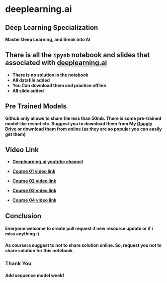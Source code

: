 # deeplearning.ai
## Deep Learning Specialization
**Master Deep Learning, and Break into AI**

## There is all the `ipynb` notebook and slides that associated with <a href="http://deeplearning.ai">deeplearning.ai</a>
* **There is no solution in the notebook**
* **All datafile added**
* **You Can download them and practice offline**
* **All slide added**

## Pre Trained Models
**Github only allows to share file less than 50mb. There is some pre-trained model like resnet etc. Suggest you to download them from My [Google Drive](https://drive.google.com/open?id=1_HDHpsm_bIOkdo7aVkOcLsYxejilRujv) or download them from online (as they are so popular you can easily get them)**

## Video Link
* **[Deeplearning.ai youtube channel](https://www.youtube.com/channel/UCcIXc5mJsHVYTZR1maL5l9w/playlists)**

* **[Course 01 video link](https://youtu.be/CS4cs9xVecg?list=PLkDaE6sCZn6Ec-XTbcX1uRg2_u4xOEky0)**

* **[Course 02 video link](https://www.youtube.com/watch?v=1waHlpKiNyY&list=PLkDaE6sCZn6Hn0vK8co82zjQtt3T2Nkqc)**

* **[Course 03 video link](https://www.youtube.com/watch?v=dFX8k1kXhOw&list=PLkDaE6sCZn6E7jZ9sN_xHwSHOdjUxUW_b)**

* **[Course 04 video link](https://www.youtube.com/watch?v=ArPaAX_PhIs&list=PLkDaE6sCZn6Gl29AoE31iwdVwSG-KnDzF)**

## Conclusion
#### Everyone welcome to create pull request if new resource update or if i miss anything :)
#### As coursera suggest to not to share solution online. So, request you not to share solution for this notebook.

### Thank You
#### Add sequence model week1
